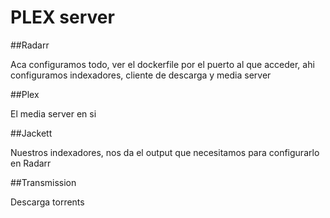 # PLEX server
##Radarr

Aca configuramos todo, ver el dockerfile por el puerto al que acceder, ahi configuramos indexadores, cliente de descarga y media server

##Plex

El media server en si

##Jackett

Nuestros indexadores, nos da el output que necesitamos para configurarlo en Radarr

##Transmission

Descarga torrents 
